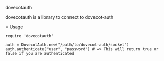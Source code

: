 dovecotauth

dovecotauth is a library to connect to dovecot-auth

= Usage

    require 'dovecotauth'

    auth = DovecotAuth.new("/path/to/dovecot-auth/socket")
    auth.authenticate("user", "password") # => This will return true or false if you are authenticated
